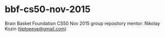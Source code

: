 # bbf-cs50-nov-2015
Brain Basket Foundation CS50 Nov 2015 group repository
mentor: Nikolay Kozin (tiptoeeye@gmail.com)

